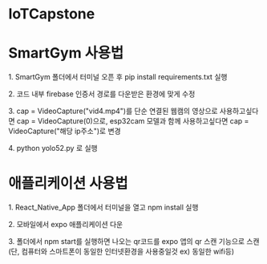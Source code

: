 # IoTCapstone

<h1>SmartGym 사용법</h1>

<p>1. SmartGym 폴더에서 터미널 오픈 후 pip install requirements.txt 실행</p>
<p>2. 코드 내부 firebase 인증서 경로를 다운받은 환경에 맞게 수정 </p>
<p>3. cap = VideoCapture("vid4.mp4")를 단순 연결된 웹캠의 영상으로 사용하고싶다면 cap = VideoCapture(0)으로,
  esp32cam 모델과 함께 사용하고싶다면 cap = VideoCapture("해당 ip주소")로 변경 </p>
  
 <p>4. python yolo52.py 로 실행 </p>
 
 
 <h1> 애플리케이션 사용법 </h1>
 <p> 1. React_Native_App 폴더에서 터미널을 열고 npm install 실행 </p>
 <p> 2. 모바일에서 expo 애플리케이션 다운 </p>
 <p> 3. 폴더에서 npm start를 실행하면 나오는 qr코드를 expo 앱의 qr 스캔 기능으로 스캔(단, 컴퓨터와 스마트폰이 동일한 인터넷환경을 사용중일것 ex) 동일한 wifi등)</p>
